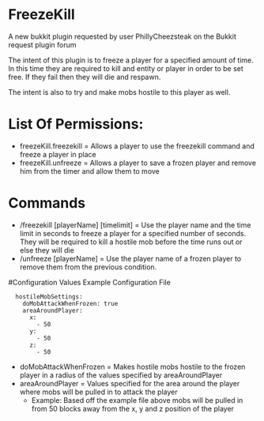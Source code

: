 # FreezeKill
A new bukkit plugin requested by user PhillyCheezsteak on the Bukkit request plugin forum

The intent of this plugin is to freeze a player for a specified amount of time.
In this time they are required to kill and entity or player in order to be set free. If they fail
then they will die and respawn.

The intent is also to try and make mobs hostile to this player as well.

# List Of Permissions:
* freezeKill.freezekill = Allows a player to use the freezekill command and freeze a player in place
* freezeKill.unfreeze   = Allows a player to save a frozen player and remove him from the timer and allow them to move

# Commands
* /freezekill [playerName] [timelimit] = Use the player name and the time limit in seconds to freeze a player for a specified number of seconds. They will be required to kill a hostile mob before the time runs out or else they will die
* /unfreeze [playerName]               = Use the player name of a frozen player to remove them from the previous condition.
 

#Configuration Values
Example Configuration File
```
  hostileMobSettings:
    doMobAttackWhenFrozen: true
    areaAroundPlayer:
      x:
        - 50
      y:
        - 50
      z:
        - 50
```
* doMobAttackWhenFrozen = Makes hostile mobs hostile to the frozen player in a radius of the values specified by areaAroundPlayer
* areaAroundPlayer      = Values specified for the area around the player where mobs will be pulled in to attack the player
  * Example: Based off the example file above mobs will be pulled in from 50  blocks away from the x, y and z position of the player
